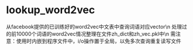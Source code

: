 # lookup_word2vec

从facebook提供的已训练好的word2vec中文表中查询词语对应vector\n
处理过的前10000个词语的word2vec情况整理在文件zh_dict和zh_vec.pkl中\n
需注意：使用时内嵌到程序文件中，i/o操作置于全局，以免多次查询重复读写文件
